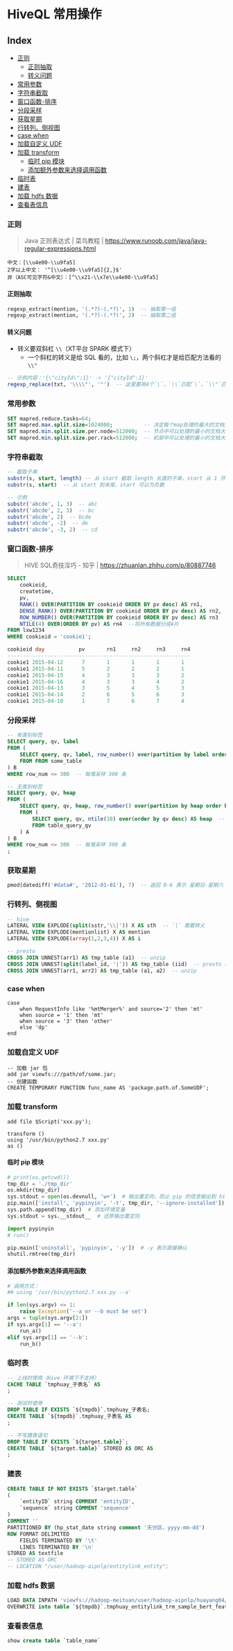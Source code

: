 HiveQL 常用操作
===

Index
---
<!-- TOC -->

- [正则](#正则)
    - [正则抽取](#正则抽取)
    - [转义问题](#转义问题)
- [常用参数](#常用参数)
- [字符串截取](#字符串截取)
- [窗口函数-排序](#窗口函数-排序)
- [分段采样](#分段采样)
- [获取星期](#获取星期)
- [行转列、侧视图](#行转列侧视图)
- [case when](#case-when)
- [加载自定义 UDF](#加载自定义-udf)
- [加载 transform](#加载-transform)
    - [临时 pip 模块](#临时-pip-模块)
    - [添加额外参数来选择调用函数](#添加额外参数来选择调用函数)
- [临时表](#临时表)
- [建表](#建表)
- [加载 hdfs 数据](#加载-hdfs-数据)
- [查看表信息](#查看表信息)

<!-- /TOC -->

### 正则
> Java 正则表达式 | 菜鸟教程 | https://www.runoob.com/java/java-regular-expressions.html
```
中文：[\\u4e00-\\u9fa5]
2字以上中文： '^[\\u4e00-\\u9fa5]{2,}$'
非（ASC可见字符&中文）：[^\\x21-\\x7e\\u4e00-\\u9fa5]
```

#### 正则抽取
```sql
regexp_extract(mention, '(.*?)-(.*?)', 1)  -- 抽取第一组
regexp_extract(mention, '(.*?)-(.*?)', 2)  -- 抽取第二组
```

#### 转义问题
- 转义要双斜杠 `\\`（XT平台 SPARK 模式下）
    - 一个斜杠的转义是给 SQL 看的，比如 `\;`，两个斜杠才是给匹配方法看的 `\\"`
```sql
-- 示例内容：'{\"cityId\":1}' -> '{"cityId":1}'
regexp_replace(txt, '\\\\"', '"')  -- 这里要用4个`\`，`\\`匹配`\`，`\\"`匹配`"`（sql里面`"`也需要转义）
```


### 常用参数
```sql
SET mapred.reduce.tasks=64;
SET mapred.max.split.size=1024000;          -- 决定每个map处理的最大的文档大小，单位为B，越小 map 越多
SET mapred.min.split.size.per.node=512000;  -- 节点中可以处理的最小的文档大小（可以考虑设置为 max 的一半）
SET mapred.min.split.size.per.rack=512000;  -- 机架中可以处理的最小的文档大小（与 node 相同）
```


### 字符串截取
```sql
-- 截取子串
substr(s, start, length) -- 从 start 截取 length 长度的子串，start 从 1 开始
substr(s, start)  -- 从 start 到末尾，start 可以为负数

-- 示例
substr('abcde', 1, 3)  -- abc
substr('abcde', 2, 3)  -- bc
substr('abcde', 2)  -- bcde
substr('abcde', -2)  -- de
substr('abcde', -3, 2)  -- cd
```

### 窗口函数-排序
> HIVE SQL奇技淫巧 - 知乎 | https://zhuanlan.zhihu.com/p/80887746
```sql
SELECT 
    cookieid,
    createtime,
    pv,
    RANK() OVER(PARTITION BY cookieid ORDER BY pv desc) AS rn1,         -- 1,1,3,3,5
    DENSE_RANK() OVER(PARTITION BY cookieid ORDER BY pv desc) AS rn2,   -- 1,1,2,2,3
    ROW_NUMBER() OVER(PARTITION BY cookieid ORDER BY pv desc) AS rn3    -- 1,2,3,4,5
    NTILE(4) OVER(ORDER BY pv) AS rn4  --将所有数据分成4片
FROM lxw1234 
WHERE cookieid = 'cookie1';

cookieid day           pv       rn1     rn2     rn3     rn4 
----------------------------------------------------------- 
cookie1 2015-04-12      7       1       1       1       1
cookie1 2015-04-11      5       2       2       2       1
cookie1 2015-04-15      4       3       3       3       2
cookie1 2015-04-16      4       3       3       4       2
cookie1 2015-04-13      3       5       4       5       3
cookie1 2015-04-14      2       6       5       6       3
cookie1 2015-04-10      1       7       6       7       4
```


### 分段采样
```sql
-- 有类别标签
SELECT query, qv, label
FROM (
    SELECT query, qv, label, row_number() over(partition by label order by rand()) row_num  -- 打乱每堆内部
    FROM FROM some_table
) B
WHERE row_num <= 300  -- 每堆采样 300 条

-- 无类别标签
SELECT query, qv, heap
FROM (
    SELECT query, qv, heap, row_number() over(partition by heap order by rand()) row_num  -- 打乱每堆内部
    FROM (
        SELECT query, qv, ntile(10) over(order by qv desc) AS heap  -- 按 qv 降序分成 10 堆
        FROM table_query_qv
    ) A
) B
WHERE row_num <= 300  -- 每堆采样 300 条
;
```


### 获取星期
```sql
pmod(datediff('#data#', '2012-01-01'), 7)  -- 返回 0-6 表示 星期日-星期六
```


### 行转列、侧视图
```sql
-- hive
LATERAL VIEW EXPLODE(split(sstr,'\\|')) X AS sth  -- `|` 需要转义
LATERAL VIEW EXPLODE(mentionlist) X AS mention
LATERAL VIEW EXPLODE(array(1,2,3,4)) X AS i

-- presto
CROSS JOIN UNNEST(arr1) AS tmp_table (a1)  -- unzip
CROSS JOIN UNNEST(split(label_id, '|')) AS tmp_table (iid)  -- presto 环境下 `|` 不需要转义
CROSS JOIN UNNEST(arr1, arr2) AS tmp_table (a1, a2)  -- unzip

```

### case when
```
case 
    when RequestInfo like '%mtMerger%' and source='2' then 'mt'
    when source = '1' then 'mt'
    when source = '3' then 'other' 
    else 'dp' 
end
```

### 加载自定义 UDF
```
-- 加载 jar 包
add jar viewfs:///path/of/some.jar;
-- 创建函数
CREATE TEMPORARY FUNCTION func_name AS 'package.path.of.SomeUDF';
```

### 加载 transform
```
add file $Script('xxx.py');

transform ()
using '/usr/bin/python2.7 xxx.py'
as ()
```

#### 临时 pip 模块
```python
# print(os.getcwd())
tmp_dir = './tmp_dir'
os.mkdir(tmp_dir)
sys.stdout = open(os.devnull, 'w+')  # 输出重定向，防止 pip 的信息输出到 hive 表中
pip.main(['install', 'pypinyin', '-t', tmp_dir, '--ignore-installed'])  # -t 表示安装到指定位置
sys.path.append(tmp_dir)  # 添加环境变量
sys.stdout = sys.__stdout__  # 还原输出重定向

import pypinyin
# run()

pip.main(['uninstall', 'pypinyin', '-y'])  # -y 表示直接确认
shutil.rmtree(tmp_dir)
```

#### 添加额外参数来选择调用函数
```python
# 调用方式：
## using '/usr/bin/python2.7 xxx.py --a'

if len(sys.argv) <= 1:
    raise Exception('--a or --b must be set')
args = tuple(sys.argv[2:])
if sys.argv[1] == '--a':
    run_a()
elif sys.argv[1] == '--b':
    run_b()
```


### 临时表
```sql
-- 上线时使用（Hive 环境下不支持）
CACHE TABLE `tmphuay_子表名` AS
;

-- 测试时使用
DROP TABLE IF EXISTS `${tmpdb}`.tmphuay_子表名;
CREATE TABLE `${tmpdb}`.tmphuay_子表名 AS
;

-- 不写建表语句
DROP TABLE IF EXISTS `${target.table}`;
CREATE TABLE `${target.table}` STORED AS ORC AS
;
```

### 建表
```sql
CREATE TABLE IF NOT EXISTS `$target.table`
(
    `entityID` string COMMENT 'entityID',
    `sequence` string COMMENT 'sequence'
)
COMMENT ''
PARTITIONED BY (hp_stat_date string comment '天分区，yyyy-mm-dd')
ROW FORMAT DELIMITED 
    FIELDS TERMINATED BY '\t'
    LINES TERMINATED BY '\n'
STORED AS textfile
-- STORED AS ORC
-- LOCATION "/user/hadoop-aipnlp/entitylink_entity";
```


### 加载 hdfs 数据
```sql
LOAD DATA INPATH 'viewfs://hadoop-meituan/user/hadoop-aipnlp/huayang04/el_trm/pred__a__b__all.txt'
OVERWRITE into table `${tmpdb}`.tmphuay_entitylink_trm_sample_bert_feature__a__b__tmp;
```

### 查看表信息
```sql
show create table `table_name`
```